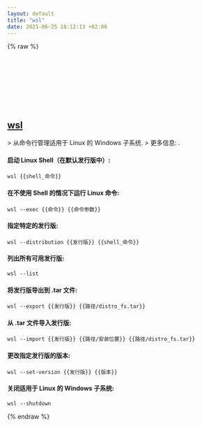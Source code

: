 ```yaml
---
layout: default
title: "wsl"
date: 2021-06-25 18:12:13 +02:00
---
```

{% raw %}
<h2 id="wsl">
  <a href="/zh/windows/wsl.html">wsl</a> <a href="#wsl"><svg class="icon">
    <use href="/assets/images/unicode_sprite.svg#link" />
  </svg></a>
</h2>
> 从命令行管理适用于 Linux 的 Windows 子系统.
> 更多信息: <https://docs.microsoft.com/windows/wsl/reference>.

#### 启动 Linux Shell（在默认发行版中）:
```shell
wsl {{shell_命令}}
```
#### 在不使用 Shell 的情况下运行 Linux 命令:
```shell
wsl --exec {{命令}} {{命令参数}}
```
#### 指定特定的发行版:
```shell
wsl --distribution {{发行版}} {{shell_命令}}
```
#### 列出所有可用发行版:
```shell
wsl --list
```
#### 将发行版导出到 .tar 文件:
```shell
wsl --export {{发行版}} {{路径/distro_fs.tar}}
```
#### 从 .tar 文件导入发行版:
```shell
wsl --import {{发行版}} {{路径/安装位置}} {{路径/distro_fs.tar}}
```
#### 更改指定发行版的版本:
```shell
wsl --set-version {{发行版}} {{版本}}
```
#### 关闭适用于 Linux 的 Windows 子系统:
```shell
wsl --shutdown
```
{% endraw %}
